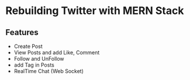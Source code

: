 # Rebuilding Twitter with MERN Stack
## Features
- Create Post
- View Posts and add Like, Comment
- Follow and UnFollow
- add Tag in Posts
- RealTime Chat (Web Socket)

